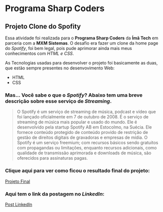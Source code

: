 # Programa Sharp Coders
## Projeto Clone do Spofity 

Essa atividade foi realizada para o **Programa Sharp Coders** da **Ímã Tech** em parceria com a **MXM Sistemas**. O desafio era fazer um clone da home page do *Spotify*, foi bem legal, pois pude aprimorar ainda mais meus conhecimentos com *HTML e CSS*.

As Tecnologias usadas para desenvolver o projeto foi basicamente as duas, que estão sempre presentes no desenvovimento Web:
- HTML
- CSS
### Mas... Você sabe o que o *Spotify*? Abaixo tem uma breve descrição sobre esse serviço de *Streaming*. 
> O Spotify é um serviço de streaming de música, podcast e vídeo que foi lançado oficialmente em 7 de outubro de 2008. É o serviço de streaming de música mais popular e usado do mundo. Ele é desenvolvido pela startup Spotify AB em Estocolmo, na Suécia. Ele fornece conteúdo protegido de conteúdo provido de restrição de gestão de direitos digitais de gravadoras e empresas de mídia. O Spotify é um serviço freemium; com recursos básicos sendo gratuitos com propagandas ou limitações, enquanto recursos adicionais, como qualidade de transmissão aprimorada e downloads de música, são oferecidos para assinaturas pagas.

### Clique aqui para ver como ficou o resultado final do projeto: 
[Projeto Final](https://wlisses-silva.github.io/clone-spotify/)

### Aqui tem o link da postagem no *LinkedIn*:
[Post LinkedIn](https://www.linkedin.com/posts/wlisses-silva_sharpcoders-sharpcoders-msmsistemas-activity-7130561750675959809-4NFb?utm_source=share&utm_medium=member_desktop)


